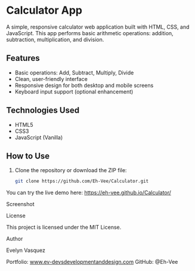 # Calculator App

A simple, responsive calculator web application built with HTML, CSS, and JavaScript. This app performs basic arithmetic operations: addition, subtraction, multiplication, and division.

## Features

- Basic operations: Add, Subtract, Multiply, Divide
- Clean, user-friendly interface
- Responsive design for both desktop and mobile screens
- Keyboard input support (optional enhancement)

## Technologies Used

- HTML5
- CSS3
- JavaScript (Vanilla)

## How to Use

1. Clone the repository or download the ZIP file:
   ```bash
   git clone https://github.com/Eh-Vee/Calculator.git

You can try the live demo here:  https://eh-vee.github.io/Calculator/


Screenshot



License

This project is licensed under the MIT License.

Author

Evelyn Vasquez

Portfolio: www.ev-devsdevelopmentanddesign.com
GitHub: @Eh-Vee

